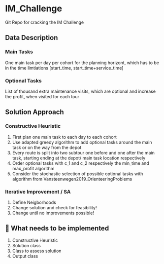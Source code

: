 # IM_Challenge
Git Repo for cracking the IM Challenge

## Data Description

### Main Tasks
One main task per day per cohort for the planning horizont, which has to be in the time limtiations [start_time, start_time+service_time]

### Optional Tasks
 List of thousand extra maintenance visits, which are optional and increase the profit, when visited for each tour

## Solution Approach

### Constructive Heuristic

1. First plan one main task to each day to each cohort
2. Use adapted greedy algorithm to add optional tasks around the main task or on the way from the depot
3. Every route is split into two subtour one before and one after the main task, starting ending at the depot/ main task location respectively
4. Order optional tasks with c_1 and c_2 respectively the min_time and max_profit algorithm
5. Consider the stochastic selection of possible optional tasks with algorithm from Vansteenwegen2019_OrienteeringProblems

### Iterative Improvement / SA 

1. Define Neigborhoods
2. Change solution and check for feasibility!
3. Change until no improvements possible!

## :construction: What needs to be implemented 

1. Constructive Heuristic
2. Solution class
3. Class to assess solution
4. Output class


